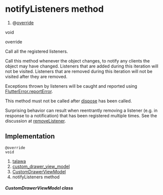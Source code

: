 
<div>

# notifyListeners method

</div>


<div>

1.  @[override](https://api.flutter.dev/flutter/dart-core/override-constant.html)

</div>

void 


override




Call all the registered listeners.

Call this method whenever the object changes, to notify any clients the
object may have changed. Listeners that are added during this iteration
will not be visited. Listeners that are removed during this iteration
will not be visited after they are removed.

Exceptions thrown by listeners will be caught and reported using
[FlutterError.reportError](https://api.flutter.dev/flutter/foundation/FlutterError/reportError.html).

This method must not be called after
[dispose](../../view_model_widgets_view_models_custom_drawer_view_model/CustomDrawerViewModel/dispose.md)
has been called.

Surprising behavior can result when reentrantly removing a listener
(e.g. in response to a notification) that has been registered multiple
times. See the discussion at
[removeListener](https://api.flutter.dev/flutter/foundation/ChangeNotifier/removeListener.html).



## Implementation

``` language-dart
@override
void  
```







1.  [talawa](../../index.md)
2.  [custom_drawer_view_model](../../view_model_widgets_view_models_custom_drawer_view_model/)
3.  [CustomDrawerViewModel](../../view_model_widgets_view_models_custom_drawer_view_model/CustomDrawerViewModel-class.md)
4.  notifyListeners method

##### CustomDrawerViewModel class







